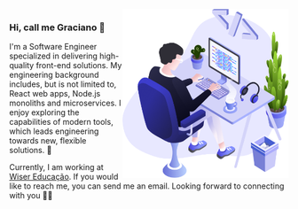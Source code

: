 <img align="right" src="https://github.com/fergracianoo/fergracianoo/blob/master/images/illustration.png" width="300"/>

### Hi, call me Graciano 👋

I'm a Software Engineer specialized in delivering high-quality front-end solutions. My engineering background includes, but is not limited to, React web apps, Node.js monoliths and microservices. I enjoy exploring the capabilities of modern tools, which leads engineering towards new, flexible solutions. 🚀

Currently, I am working at [Wiser Educação](https://www.linkedin.com/company/wiser-educa%C3%A7%C3%A3o/). If you would like to reach me, you can send me an email. Looking forward to connecting with you 👋🏻
